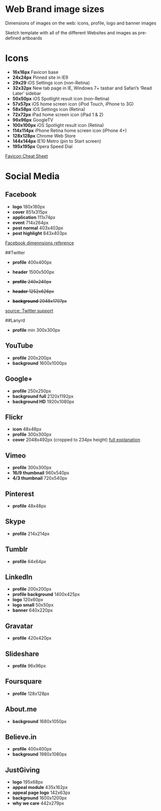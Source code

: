 Web Brand image sizes
================

Dimensions of images on the web: icons, profile, logo and banner images

Sketch template with all of the different Websites and images as pre-defined artboards

# Icons

* **16x16px** Favicon base
* **24x24px** Pinned site in IE9
* **29x29** iOS Settings icon (non-Retina)
* **32x32px** New tab page in IE, Windows 7+ tasbar and Safari’s ‘Read Later’ sidebar
* **50x50px** iOS Spotlight result icon (non-Retina)
* **57x57px** iOS home screen icon (iPod Touch, iPhone to 3G)
* **58x58px** iOS Settings icon (Retina)
* **72x72px** iPad home screen icon (iPad 1 & 2)
* **96x96px** GoogleTV
* **100x100px** iOS Spotlight result icon (Retina)
* **114x114px** iPhone Retina home screen icon (iPhone 4+)
* **128x128px** Chrome Web Store
* **144x144px** IE10 Metro (pin to Start screen)
* **195x195px** Opera Speed Dial

[Favicon Cheat Sheet](https://github.com/audreyr/favicon-cheat-sheet)

# Social Media

## Facebook
* **logo** 180x180px
* **cover** 851x315px
* **application** 111x74px
* **event** 714x264px
* **post normal** 403x403px
* **post highlight** 843x403px

[Facebook dimennsions reference](https://www.facebook.com/PagesSizesDimensions)

##Twitter
* **profile** 400x400px
* **header** 1500x500px

* <del>**profile** 240x240px</del>
* <del>**header** 1252x626px</del>
* <del>**background** 2048x1707px</del>

[source: Twitter support](https://support.twitter.com/articles/127871-customizing-your-profile)

##Lanyrd
* **profile** min 300x300px

## YouTube
* **profile** 200x200px
* **background** 1600x1000px

## Google+
* **profile** 250x250px
* **background full** 2120x1192px
* **background HD** 1920x1080px

## Flickr
* **icon** 48x48px
* **profile** 300x300px
* **cover** 2048x492px (cropped to 234px height) [full explanation](http://www.canbike.ca/information-technology/flickr-cover-photo-dimension-2048x492.html)

## Vimeo
* **profile** 300x300px
* **16/9 thumbnail** 960x540px
* **4/3 thumbnail** 720x540px

## Pinterest
* **profile** 48x48px

## Skype
* **profile** 214x214px

## Tumblr
* **profile** 64x64px

## LinkedIn
* **profile** 200x200px
* **profile background** 1400x425px
* **logo** 120x60px
* **logo small** 50x50px
* **banner** 640x220px

## Gravatar
* **profile** 420x420px

## Slideshare
* **profile** 96x96px

## Foursquare
* **profile** 128x128px

## About.me
* **background** 1680x1050px

## Believe.in
* **profile** 400x400px
* **background** 1980x1080px

## JustGiving
* **logo** 195x68px
* **appeal module** 435x162px
* **appeal page logo** 142x63px
* **background** 1600x1200px
* **why we care** 442x279px

